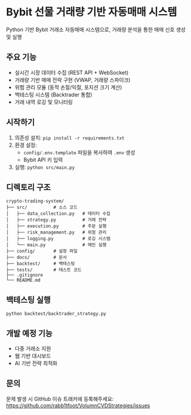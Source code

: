 # Bybit 선물 거래량 기반 자동매매 시스템

Python 기반 Bybit 거래소 자동매매 시스템으로, 거래량 분석을 통한 매매 신호 생성 및 실행

## 주요 기능
- 실시간 시장 데이터 수집 (REST API + WebSocket)
- 거래량 기반 매매 전략 구현 (VWAP, 거래량 스파이크)
- 위험 관리 모듈 (동적 손절/익절, 포지션 크기 계산)
- 백테스팅 시스템 (Backtrader 통합)
- 거래 내역 로깅 및 모니터링

## 시작하기
1. 의존성 설치: `pip install -r requirements.txt`
2. 환경 설정:
   - `config/.env.template` 파일을 복사하여 `.env` 생성
   - Bybit API 키 입력
3. 실행: `python src/main.py`

## 디렉토리 구조
```
crypto-trading-system/
├── src/          # 소스 코드
│   ├── data_collection.py   # 데이터 수집
│   ├── strategy.py          # 거래 전략
│   ├── execution.py         # 주문 실행
│   ├── risk_management.py   # 위험 관리
│   ├── logging.py           # 로깅 시스템
│   └── main.py              # 메인 실행
├── config/       # 설정 파일
├── docs/         # 문서
├── backtest/     # 백테스팅
├── tests/        # 테스트 코드
├── .gitignore
└── README.md
```

## 백테스팅 실행
```
python backtest/backtrader_strategy.py
```

## 개발 예정 기능
- 다중 거래소 지원
- 웹 기반 대시보드
- AI 기반 전략 최적화

## 문의
문제 발생 시 GitHub 이슈 트래커에 등록해주세요:  
https://github.com/rabb1tfoot/VolumnCVDStrategies/issues